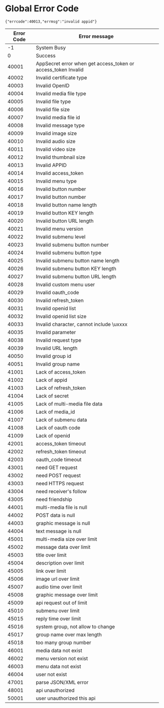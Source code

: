 # Global Error Code

    {"errcode":40013,"errmsg":"invalid appid"}

Error Code   | Error message
------------ | -------------
-1           | System Busy 
0            | Success 
40001        | AppSecret error when get access_token or access_token Invalid
40002        | Invalid certificate type
40003        | Invalid OpenID
40004        | Invalid media file type
40005        | Invalid file type
40006        | Invalid file size
40007        | Invalid media file id
40008        | Invalid message type
40009        | Invalid image size	
40010        | Invalid audio size	
40011        | Invalid video size	
40012        | Invalid thumbnail size
40013        | Invalid APPID
40014        | Invalid	access_token
40015        | Invalid menu type
40016        | Invalid button number
40017        | Invalid button number
40018        | Invalid button name length
40019        | Invalid button KEY length
40020        | Invalid	button URL length
40021        | Invalid menu version
40022        | Invalid submenu level
40023        | Invalid submenu button number
40024        | Invalid submenu button type
40025        | Invalid submenu button name length
40026        | Invalid submenu button KEY length
40027        | Invalid submenu button URL length
40028        | Invalid custom menu user
40029        | Invalid oauth_code
40030        | Invalid refresh_token
40031        | Invalid openid list
40032        | Invalid openid list size
40033        | Invalid character, cannot include \uxxxx
40035        | Invalid parameter
40038        | Invalid request type
40039        | Invalid URL length
40050        | Invalid group id
40051        | Invalid group name
41001        | Lack of access_token
41002        | Lack of appid
41003        | Lack of refresh_token
41004        | Lack of secret
41005        | Lack of multi-media file data
41006        | Lack of media_id
41007        | Lack of submenu data
41008        | Lack of oauth code
41009        | Lack of openid
42001        | access_token timeout
42002        | refresh_token timeout
42003        | oauth_code timeout
43001        | need GET request
43002        | need POST request
43003        | need HTTPS request
43004        | need receiver's follow
43005        | need friendship
44001        | multi-media file is null
44002        | POST data is null
44003        | graphic message is null
44004        | text message is null
45001        | multi-media size over limit
45002        | message data over limit
45003        | title over limit
45004        | description over limit
45005        | link over limit
45006        | image url over limit
45007        | audio time over limit
45008        | graphic message over limit
45009        | api request out of limit
45010        | submenu over limit
45015        | reply time over limit
45016        | system group, not allow to change
45017        | group name over max length
45018        | too many group number
46001        | media data not exist
46002        | menu version not exist
46003        | menu data not exist
46004        | user not exist
47001        | parse JSON/XML error
48001        | api unauthorized
50001        | user unauthorized this api